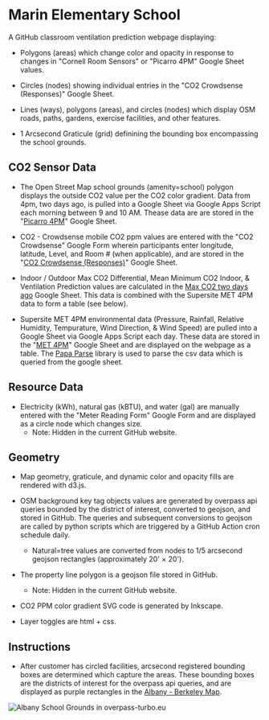 # Marin Elementary School 

A GitHub classroom ventilation prediction webpage displaying:

- Polygons (areas) which change color and opacity in response to changes in "Cornell Room Sensors" or "Picarro 4PM" Google Sheet values.

- Circles (nodes) showing individual entries in the "CO2 Crowdsense (Responses)" Google Sheet. 

- Lines (ways), polygons (areas), and circles (nodes) which display OSM roads, paths, gardens, exercise facilities, and other features.

- 1 Arcsecond Graticule (grid) definining the bounding box encompassing the school grounds.

## CO2 Sensor Data

- The Open Street Map school grounds (amenity=school) polygon displays the outside CO2 value per the CO2 color gradient. Data from 4pm, two days ago, is pulled into a Google Sheet via Google Apps Script each morning between 9 and 10 AM. Thease data are are stored in the "[Picarro 4PM](https://docs.google.com/spreadsheets/d/e/2PACX-1vT7Pfesayb3ZWqTwZC_tRmkTd_Q4xOb1LEumaloOSByqkxR_bCY5duYzvVfn8DuupaORpeKQ64zHzHR/pubhtml)" Google Sheet.

<!-- - CO2 - Level 0 & Level 1 ppm values are shown per room polygon and are manually entered in the "[Cornell Room Sensors](https://docs.google.com/spreadsheets/d/e/2PACX-1vQ-d_NzjzpbEVKq66-RUzki_3-oo_lPvFHGhuIrOnMY-VIigGVjP2b5OqIJcaYolE-z88vxhaOGumut/pubhtml?gid=1809780250&single=true)" Google Sheet. Fixed room sensor data may be at an hourly interval or reported as a max daily, weekly, or monthly value. -->

- CO2 - Crowdsense mobile CO2 ppm values are entered with the "CO2 Crowdsense" Google Form wherein participants enter longitude, latitude, Level, and Room # (when applicable), and are stored in the "[CO2 Crowdsense (Responses)](https://docs.google.com/spreadsheets/d/e/2PACX-1vTT1AN5PpyoMPB2_IjV4RfPVRZCGMUTQN_uBEA_pgf6NbrelQ6tntjiysCeECEOoXwc5RuDyaP1DCB-/pubhtml?gid=768142103&single=true)" Google Sheet.

- Indoor / Outdoor Max CO2 Differential, Mean Minimum CO2 Indoor, & Ventilation Prediction values are calculated in the [Max CO2 two days ago](https://docs.google.com/spreadsheets/d/12QYvKsT0-vRnczJy0BhiOgzXRP7k7jFa4jGETXVmerg/edit?usp=sharing) Google Sheet. This data is combined with the Supersite MET 4PM data to form a table (see below).

- Supersite MET 4PM environmental data (Pressure, Rainfall, Relative Humidity, Tempurature, Wind Direction, & Wind Speed) are pulled into a Google Sheet via Google Apps Script each day. These data are stored in the "[MET 4PM](https://docs.google.com/spreadsheets/d/1LAOdb-N3kTR97rE1fF7k4dGDyB9jhhNuM-PmiYYi3wo/edit#gid=0)" Google Sheet and are displayed on the webpage as a table. The [Papa Parse](https://www.papaparse.com) library is used to parse the csv data which is queried from the google sheet.

## Resource Data

- Electricity (kWh), natural gas (kBTU), and water (gal) are manually entered with the "Meter Reading Form" Google Form and are displayed as a circle node which changes size.
	- Note: Hidden in the current GitHub website.

## Geometry

- Map geometry, graticule, and dynamic color and opacity fills are rendered with d3.js.

- OSM background key tag objects values are generated by overpass api queries bounded by the district of interest, converted to geojson, and stored in GitHub. The queries and subsequent conversions to geojson are called by python scripts which are triggered by a GitHub Action cron schedule daily.
	- Natural=tree values are converted from nodes to 1/5 arcsecond geojson rectangles (approximately 20' × 20'). 

- The property line polygon is a geojson file stored in GitHub.
	- Note: Hidden in the current GitHub website.

- CO2 PPM color gradient SVG code is generated by Inkscape. 

- Layer toggles are html + css.

## Instructions

- After customer has circled facilities, arcsecond registered bounding boxes are determined which capture the areas. These bounding
boxes are the districts of interest for the overpass api queries, and are displayed as purple rectangles in the [Albany - Berkeley Map](redwoodinnovation.github.io/albany-berkeley).

![Albany School Grounds in overpass-turbo.eu](images/albany-school-grounds.png)

